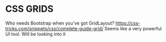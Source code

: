 # CSS GRIDS
Who needs Bootstrap when you've got GridLayout? 
https://css-tricks.com/snippets/css/complete-guide-grid/ 
Seems like a very powerful UI tool. Will be looking into it
